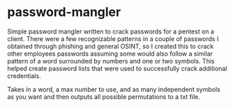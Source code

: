 # password-mangler

Simple password mangler written to crack passwords for a pentest on a client.
There were a few recognizable patterns in a couple of passwords I obtained through
phishing and general OSINT, so I created this to crack other employees passwords
assuming some would also follow a similar pattern of a word surrounded by numbers
and one or two symbols. This helped create password lists that were used to 
successfully crack additional credentials.

Takes in a word, a max number to use, and as many independent symbols as you want
and then outputs all possible permutations to a txt file.

